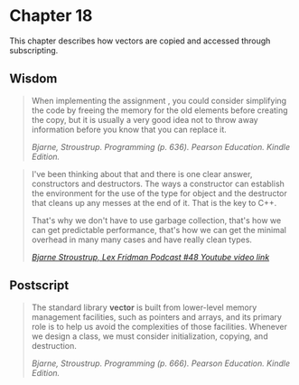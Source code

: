 # Chapter 18

This chapter describes how vectors are copied and accessed through subscripting.

## Wisdom

> When implementing the assignment , you could consider simplifying the code by freeing the memory for the old elements before creating the copy, but it is usually a very good idea not to throw away information before you know that you can replace it.
>
> _Bjarne, Stroustrup. Programming (p. 636). Pearson Education. Kindle Edition._

> I've been thinking about that and there is one clear answer, constructors and destructors. The ways a constructor can establish the environment for the use of the type for object and the destructor that cleans up any messes at the end of it. That is the key to C++.
>
> That's why we don't have to use garbage collection, that's how we can get predictable performance, that's how we can get the minimal overhead in many many cases and have really clean types.
>
> [_Bjarne Stroustrup, Lex Fridman Podcast #48 Youtube video link_](https://youtu.be/uTxRF5ag27A?t=5298)

## Postscript

> The standard library **vector** is built from lower-level memory management facilities, such as pointers and arrays, and its primary role is to help us avoid the complexities of those facilities. Whenever we design a class, we must consider initialization, copying, and destruction.
>
> _Bjarne, Stroustrup. Programming (p. 666). Pearson Education. Kindle Edition._
